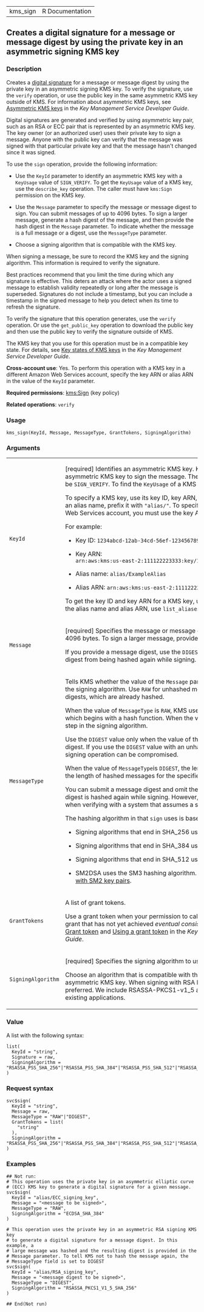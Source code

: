 <table style="width: 100%;">
<tbody>
<tr class="odd">
<td>kms_sign</td>
<td style="text-align: right;">R Documentation</td>
</tr>
</tbody>
</table>

## Creates a digital signature for a message or message digest by using the private key in an asymmetric signing KMS key

### Description

Creates a [digital
signature](https://en.wikipedia.org/wiki/Digital_signature) for a
message or message digest by using the private key in an asymmetric
signing KMS key. To verify the signature, use the `verify` operation, or
use the public key in the same asymmetric KMS key outside of KMS. For
information about asymmetric KMS keys, see [Asymmetric KMS
keys](https://docs.aws.amazon.com/kms/latest/developerguide/symmetric-asymmetric.html)
in the *Key Management Service Developer Guide*.

Digital signatures are generated and verified by using asymmetric key
pair, such as an RSA or ECC pair that is represented by an asymmetric
KMS key. The key owner (or an authorized user) uses their private key to
sign a message. Anyone with the public key can verify that the message
was signed with that particular private key and that the message hasn't
changed since it was signed.

To use the `sign` operation, provide the following information:

-   Use the `KeyId` parameter to identify an asymmetric KMS key with a
    `KeyUsage` value of `SIGN_VERIFY`. To get the `KeyUsage` value of a
    KMS key, use the `describe_key` operation. The caller must have
    `kms:Sign` permission on the KMS key.

-   Use the `Message` parameter to specify the message or message digest
    to sign. You can submit messages of up to 4096 bytes. To sign a
    larger message, generate a hash digest of the message, and then
    provide the hash digest in the `Message` parameter. To indicate
    whether the message is a full message or a digest, use the
    `MessageType` parameter.

-   Choose a signing algorithm that is compatible with the KMS key.

When signing a message, be sure to record the KMS key and the signing
algorithm. This information is required to verify the signature.

Best practices recommend that you limit the time during which any
signature is effective. This deters an attack where the actor uses a
signed message to establish validity repeatedly or long after the
message is superseded. Signatures do not include a timestamp, but you
can include a timestamp in the signed message to help you detect when
its time to refresh the signature.

To verify the signature that this operation generates, use the `verify`
operation. Or use the `get_public_key` operation to download the public
key and then use the public key to verify the signature outside of KMS.

The KMS key that you use for this operation must be in a compatible key
state. For details, see [Key states of KMS
keys](https://docs.aws.amazon.com/kms/latest/developerguide/key-state.html)
in the *Key Management Service Developer Guide*.

**Cross-account use**: Yes. To perform this operation with a KMS key in
a different Amazon Web Services account, specify the key ARN or alias
ARN in the value of the `KeyId` parameter.

**Required permissions**:
[kms:Sign](https://docs.aws.amazon.com/kms/latest/developerguide/kms-api-permissions-reference.html)
(key policy)

**Related operations**: `verify`

### Usage

    kms_sign(KeyId, Message, MessageType, GrantTokens, SigningAlgorithm)

### Arguments

<table>
<colgroup>
<col style="width: 35%" />
<col style="width: 65%" />
</colgroup>
<tbody>
<tr class="odd">
<td><code id="kms_sign_:_KeyId">KeyId</code></td>
<td><p>[required] Identifies an asymmetric KMS key. KMS uses the private
key in the asymmetric KMS key to sign the message. The
<code>KeyUsage</code> type of the KMS key must be
<code>SIGN_VERIFY</code>. To find the <code>KeyUsage</code> of a KMS
key, use the <code>describe_key</code> operation.</p>
<p>To specify a KMS key, use its key ID, key ARN, alias name, or alias
ARN. When using an alias name, prefix it with <code>"alias/"</code>. To
specify a KMS key in a different Amazon Web Services account, you must
use the key ARN or alias ARN.</p>
<p>For example:</p>
<ul>
<li><p>Key ID: <code
style="white-space: pre;">⁠1234abcd-12ab-34cd-56ef-1234567890ab⁠</code></p></li>
<li><p>Key ARN: <code
style="white-space: pre;">⁠arn:aws:kms:us-east-2:111122223333:key/1234abcd-12ab-34cd-56ef-1234567890ab⁠</code></p></li>
<li><p>Alias name: <code>alias/ExampleAlias</code></p></li>
<li><p>Alias ARN:
<code>arn:aws:kms:us-east-2:111122223333:alias/ExampleAlias</code></p></li>
</ul>
<p>To get the key ID and key ARN for a KMS key, use
<code>list_keys</code> or <code>describe_key</code>. To get the alias
name and alias ARN, use <code>list_aliases</code>.</p></td>
</tr>
<tr class="even">
<td><code id="kms_sign_:_Message">Message</code></td>
<td><p>[required] Specifies the message or message digest to sign.
Messages can be 0-4096 bytes. To sign a larger message, provide a
message digest.</p>
<p>If you provide a message digest, use the <code>DIGEST</code> value of
<code>MessageType</code> to prevent the digest from being hashed again
while signing.</p></td>
</tr>
<tr class="odd">
<td><code id="kms_sign_:_MessageType">MessageType</code></td>
<td><p>Tells KMS whether the value of the <code>Message</code> parameter
should be hashed as part of the signing algorithm. Use <code>RAW</code>
for unhashed messages; use <code>DIGEST</code> for message digests,
which are already hashed.</p>
<p>When the value of <code>MessageType</code> is <code>RAW</code>, KMS
uses the standard signing algorithm, which begins with a hash function.
When the value is <code>DIGEST</code>, KMS skips the hashing step in the
signing algorithm.</p>
<p>Use the <code>DIGEST</code> value only when the value of the
<code>Message</code> parameter is a message digest. If you use the
<code>DIGEST</code> value with an unhashed message, the security of the
signing operation can be compromised.</p>
<p>When the value of <code>MessageType</code>is <code>DIGEST</code>, the
length of the <code>Message</code> value must match the length of hashed
messages for the specified signing algorithm.</p>
<p>You can submit a message digest and omit the <code>MessageType</code>
or specify <code>RAW</code> so the digest is hashed again while signing.
However, this can cause verification failures when verifying with a
system that assumes a single hash.</p>
<p>The hashing algorithm in that <code>sign</code> uses is based on the
<code>SigningAlgorithm</code> value.</p>
<ul>
<li><p>Signing algorithms that end in SHA_256 use the SHA_256 hashing
algorithm.</p></li>
<li><p>Signing algorithms that end in SHA_384 use the SHA_384 hashing
algorithm.</p></li>
<li><p>Signing algorithms that end in SHA_512 use the SHA_512 hashing
algorithm.</p></li>
<li><p>SM2DSA uses the SM3 hashing algorithm. For details, see <a
href="https://docs.aws.amazon.com/kms/latest/developerguide/asymmetric-key-specs.html#key-spec-sm-offline-verification">Offline
verification with SM2 key pairs</a>.</p></li>
</ul></td>
</tr>
<tr class="even">
<td><code id="kms_sign_:_GrantTokens">GrantTokens</code></td>
<td><p>A list of grant tokens.</p>
<p>Use a grant token when your permission to call this operation comes
from a new grant that has not yet achieved <em>eventual
consistency</em>. For more information, see <a
href="https://docs.aws.amazon.com/kms/latest/developerguide/grants.html#grant_token">Grant
token</a> and <a
href="https://docs.aws.amazon.com/kms/latest/developerguide/grant-manage.html#using-grant-token">Using
a grant token</a> in the <em>Key Management Service Developer
Guide</em>.</p></td>
</tr>
<tr class="odd">
<td><code id="kms_sign_:_SigningAlgorithm">SigningAlgorithm</code></td>
<td><p>[required] Specifies the signing algorithm to use when signing
the message.</p>
<p>Choose an algorithm that is compatible with the type and size of the
specified asymmetric KMS key. When signing with RSA key pairs,
RSASSA-PSS algorithms are preferred. We include RSASSA-PKCS1-v1_5
algorithms for compatibility with existing applications.</p></td>
</tr>
</tbody>
</table>

### Value

A list with the following syntax:

    list(
      KeyId = "string",
      Signature = raw,
      SigningAlgorithm = "RSASSA_PSS_SHA_256"|"RSASSA_PSS_SHA_384"|"RSASSA_PSS_SHA_512"|"RSASSA_PKCS1_V1_5_SHA_256"|"RSASSA_PKCS1_V1_5_SHA_384"|"RSASSA_PKCS1_V1_5_SHA_512"|"ECDSA_SHA_256"|"ECDSA_SHA_384"|"ECDSA_SHA_512"|"SM2DSA"
    )

### Request syntax

    svc$sign(
      KeyId = "string",
      Message = raw,
      MessageType = "RAW"|"DIGEST",
      GrantTokens = list(
        "string"
      ),
      SigningAlgorithm = "RSASSA_PSS_SHA_256"|"RSASSA_PSS_SHA_384"|"RSASSA_PSS_SHA_512"|"RSASSA_PKCS1_V1_5_SHA_256"|"RSASSA_PKCS1_V1_5_SHA_384"|"RSASSA_PKCS1_V1_5_SHA_512"|"ECDSA_SHA_256"|"ECDSA_SHA_384"|"ECDSA_SHA_512"|"SM2DSA"
    )

### Examples

    ## Not run: 
    # This operation uses the private key in an asymmetric elliptic curve
    # (ECC) KMS key to generate a digital signature for a given message.
    svc$sign(
      KeyId = "alias/ECC_signing_key",
      Message = "<message to be signed>",
      MessageType = "RAW",
      SigningAlgorithm = "ECDSA_SHA_384"
    )

    # This operation uses the private key in an asymmetric RSA signing KMS key
    # to generate a digital signature for a message digest. In this example, a
    # large message was hashed and the resulting digest is provided in the
    # Message parameter. To tell KMS not to hash the message again, the
    # MessageType field is set to DIGEST
    svc$sign(
      KeyId = "alias/RSA_signing_key",
      Message = "<message digest to be signed>",
      MessageType = "DIGEST",
      SigningAlgorithm = "RSASSA_PKCS1_V1_5_SHA_256"
    )

    ## End(Not run)

